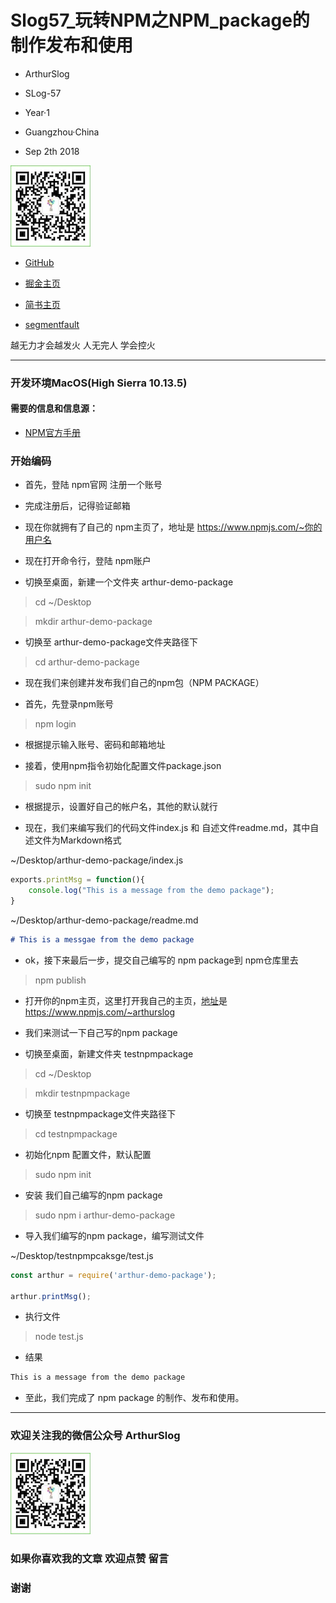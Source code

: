 # Slog57_玩转NPM之NPM_package的制作发布和使用

* ArthurSlog
* SLog-57
* Year·1

* Guangzhou·China
* Sep 2th 2018

![关注微信公众号“ArthurSlog”](https://github.com/BlessedChild/LogofAxu/blob/master/images/icon_128.jpg?raw=true "微信扫描二维码，关注我的公众号")

* [GitHub](https://github.com/BlessedChild/ArthurSlog)

* [掘金主页](https://juejin.im/user/59f2a424f265da432f305c66/posts)

* [简书主页](https://www.jianshu.com/u/b9ebe10f0534)

* [segmentfault](https://segmentfault.com/u/arthurslog/articles)

越无力才会越发火 人无完人 学会控火

---

### 开发环境MacOS(High Sierra 10.13.5)

#### 需要的信息和信息源：

* [NPM官方手册](https://docs.npmjs.com/)

### 开始编码

* 首先，登陆 npm官网 注册一个账号

* 完成注册后，记得验证邮箱

* 现在你就拥有了自己的 npm主页了，地址是 https://www.npmjs.com/~你的用户名

* 现在打开命令行，登陆 npm账户

* 切换至桌面，新建一个文件夹 arthur-demo-package

> cd ~/Desktop

> mkdir arthur-demo-package

* 切换至 arthur-demo-package文件夹路径下

> cd arthur-demo-package

* 现在我们来创建并发布我们自己的npm包（NPM PACKAGE）

* 首先，先登录npm账号

> npm login

* 根据提示输入账号、密码和邮箱地址

* 接着，使用npm指令初始化配置文件package.json

> sudo npm init

* 根据提示，设置好自己的帐户名，其他的默认就行

* 现在，我们来编写我们的代码文件index.js 和 自述文件readme.md，其中自述文件为Markdown格式

~/Desktop/arthur-demo-package/index.js
``` js
exports.printMsg = function(){
    console.log("This is a message from the demo package");
}
```

~/Desktop/arthur-demo-package/readme.md
``` md
# This is a messgae from the demo package
```

* ok，接下来最后一步，提交自己编写的 npm package到 npm仓库里去

> npm publish

* 打开你的npm主页，这里打开我自己的主页，[地址](https://www.npmjs.com/~arthurslog)是 https://www.npmjs.com/~arthurslog

* 我们来测试一下自己写的npm package

* 切换至桌面，新建文件夹 testnpmpackage

> cd ~/Desktop

> mkdir testnpmpackage

* 切换至 testnpmpackage文件夹路径下

> cd testnpmpackage

* 初始化npm 配置文件，默认配置

> sudo npm init

* 安装 我们自己编写的npm package

> sudo npm i arthur-demo-package

* 导入我们编写的npm package，编写测试文件

~/Desktop/testnpmpcaksge/test.js
``` js
const arthur = require('arthur-demo-package');

arthur.printMsg(); 
```

* 执行文件

> node test.js

* 结果

``` txt
This is a message from the demo package
```

* 至此，我们完成了 npm package 的制作、发布和使用。

---

### 欢迎关注我的微信公众号 ArthurSlog

![关注微信公众号“ArthurSlog”](https://github.com/BlessedChild/LogofAxu/blob/master/images/icon_128.jpg?raw=true "微信扫描二维码，关注我的公众号")

### 如果你喜欢我的文章 欢迎点赞 留言
### 谢谢
